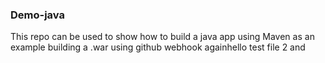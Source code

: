 ### Demo-java ###
This repo can be used to show how to build a java app using Maven as an example building a .war using github webhook againhello test file 2
and
